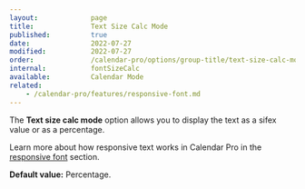 ```yaml
---
layout:             page
title:              Text Size Calc Mode
published:          true
date:               2022-07-27
modified:           2022-07-27
order:              /calendar-pro/options/group-title/text-size-calc-mode
internal:           fontSizeCalc
available:          Calendar Mode
related:
    - /calendar-pro/features/responsive-font.md
---
```

The **Text size calc mode** option allows you to display the text as a sifex value or as a percentage.

Learn more about how responsive text works in Calendar Pro in the [responsive font](../../features/responsive-font.md) section.

**Default value:** Percentage.